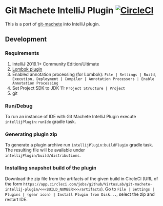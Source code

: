 # Git Machete IntelliJ Plugin [![CircleCI](https://circleci.com/gh/VirtusLab/git-machete-intellij-plugin/tree/master.svg?style=shield&circle-token=3ba295982e665ead39e6d097bc3859d5a2e2b124)](https://circleci.com/gh/VirtusLab/git-machete-intellij-plugin/tree/master)

This is a port of [git-machete](https://github.com/VirtusLab/git-machete) into IntelliJ plugin.

## Development

### Requirements
1. IntelliJ 2019.1+ Community Edition/Ultimate 
2. [Lombok plugin](https://plugins.jetbrains.com/plugin/6317-lombok/)
3. Enabled annotation processing (for Lombok): `File | Settings | Build, Execution, Deployment | Compiler | Annotation Processors | Enable Annotation Processing`
4. Set Project SDK to JDK 11: `Project Structure | Project`
5. git

### Run/Debug

To run an instance of IDE with Git Machete IntelliJ Plugin execute 
`intellijPlugin:runIde` gradle task.

### Generating plugin zip

To generate a plugin archive run `intellijPlugin:buildPlugin` gradle task. The resulting file will be available under `intellijPlugin/build/distributions`.

### Installing snapshot build of the plugin

Download the zip file from the artifacts of the given build in CircleCI (URL of the form `https://app.circleci.com/jobs/github/VirtusLab/git-machete-intellij-plugin/<<<BUILD_NUMBER>>>/artifacts`).
Go to `File | Settings | Plugins | (gear icon) | Install Plugin from Disk...`, select the zip and restart IDE.
